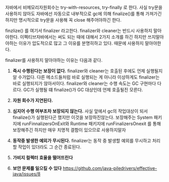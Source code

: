자바에서 비메모리자원회수는 try-with-resources, try-finally 로 한다. 사실 try문을 사용하지 않아도 자바에선 자동으로 내부적으로 gc에 의해 finalize()를 통해 가져가긴 하지만 명시적으로 try문을 사용해 꼭 close 해주어야하긴 한다.

finzlize() 를 여기서 finalizer 라고한다. finalizer와 cleaner는 반드시 사용하지 말아야한다. 이펙티브자바에서는 써도 되는 때에 대해서 2가지 소개를 하긴 하지만 쓰지말아야하는 이유가 압도적으로 많고 그 이유를 분명히하고 있다. 때문에 사용하지 말아야한다.

finalizer를 사용하지 말아야하는 이유는 다음과 같다.

1. **즉시 수행된다는 보장이 없다.** finalizer와 cleaner는 호출된 후에도 언제 실행될지 알 수가없다. 다른 메소드들처럼 바로 실행되는 게 아니라 이상하게도 finalizer는 바로 실행되지가 않아서이다. finalizer와 cleaner는 수행 속도는 GC 구현마다 다르다. GC가 실행될 떄 finalize()가 GC 대상인데 언제 호출될진 모른다.

2. **자원 회수가 지연된다.**

3. **심지어 수행 여부조차 보장되지 않는다.**
사실 앞에서 gc의 작업대상이 되서 finalize()가 실행된다곤 했지만 이것을 보장하진않는다. 보장해주는 System 패키지에 runFinnalizersOnExit와 Runtime 패키지에 runFinalizersOnexit 를 통해 보장해주긴 하지만 매우 치명적 결함이 있으므로 사용하지말자

4. **동작중 발생한 예외가 무시된다.**
finalizer는 동작 중 발생할 예외를 무시하고 처리할 작업이 있더라도 그 순간 종료된다.

5. **가비지 컬렉터 효율을 떨어뜨린다**

6. **보안 문제를 일으킬 수 있다**
https://github.com/java-piledrivers/effective-java/issues/8
